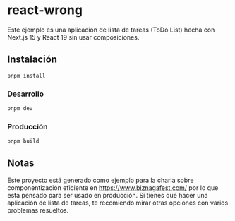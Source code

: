 # react-wrong

Este ejemplo es una aplicación de lista de tareas (ToDo List) hecha con Next.js 15 y React 19 sin usar composiciones.

## Instalación

```sh
pnpm install
```

### Desarrollo

```sh
pnpm dev
```

### Producción

```sh
pnpm build
```

## Notas

Este proyecto está generado como ejemplo para la charla sobre componentización eficiente en https://www.biznagafest.com/ por lo que está pensado para ser usado en producción. Si tienes que hacer una aplicación de lista de tareas, te recomiendo mirar otras opciones con varios problemas resueltos.